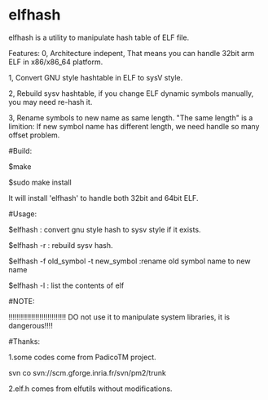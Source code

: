 # elfhash


elfhash is a utility to manipulate hash table of ELF file.

Features:
0, Architecture indepent, That means you can handle 32bit arm ELF in x86/x86_64 platform.

1, Convert GNU style hashtable in ELF to sysV style.

2, Rebuild sysv hashtable, if you change ELF dynamic symbols manually, you may need re-hash it.

3, Rename symbols to new name as same length. 
   "The same length" is a limition: 
    If new symbol name has different length, we need handle so many offset problem.


#Build:

  $make

  $sudo make install

  It will install 'elfhash' to handle both 32bit and 64bit ELF.

#Usage:

  $elfhash <elf file>    : convert gnu style hash to sysv style if it exists.

  $elfhash -r <elf file> : rebuild sysv hash.

  $elfhash -f old_symbol -t new_symbol <elf file> :rename old symbol name to new name

  $elfhash -l <elf file> : list the contents of elf

#NOTE:

  !!!!!!!!!!!!!!!!!!!!!!!!!!!!
  DO not use it to manipulate system libraries, it is dangerous!!!!

#Thanks:

1.some codes come from PadicoTM project.

svn co svn://scm.gforge.inria.fr/svn/pm2/trunk

2.elf.h comes from elfutils without modifications.

